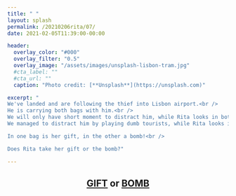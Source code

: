 ```yaml
---
title: " "
layout: splash
permalink: /20210206rita/07/
date: 2021-02-05T11:39:00-00:00

header:
  overlay_color: "#000"
  overlay_filter: "0.5"
  overlay_image: "/assets/images/unsplash-lisbon-tram.jpg"
  #cta_label: ""
  #cta_url: ""
  caption: "Photo credit: [**Unsplash**](https://unsplash.com)"

excerpt: "
We've landed and are following the thief into Lisbon airport.<br />
He is carrying both bags with him.<br />
We will only have short moment to distract him, while Rita looks in both bags to see which one contains her gift.<br />
We managed to distract him by playing dumb tourists, while Rita looks in the bags.<br />

In one bag is her gift, in the other a bomb!<br />

Does Rita take her gift or the bomb?"

---
```


<center>
  <h2>
    <a href="https://media.giphy.com/media/fVzdQ7TK7hO5ViB2Pp/giphy.gif">GIFT</a> or <a href="https://www.albertsmysteries.com/20210206rita/08/">BOMB</a>
  </h2>
<center>
  